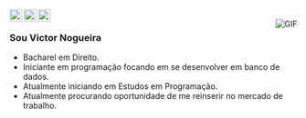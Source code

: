 <a href="https://twitter.com/khalbyzito">
  <img align="left" alt="Ajay's Twitter" width="22px" src="https://cdn.jsdelivr.net/npm/simple-icons@v3/icons/twitter.svg" />
</a>
<a href="https://www.linkedin.com/in/victor-nogueira-435359114">
  <img align="left" alt="Victor Nogueira Linkedin" width="22px" src="https://cdn.jsdelivr.net/npm/simple-icons@v3/icons/linkedin.svg" />
</a>
<a href="https://github.com/khalbz">
  <img align="left" alt="Victor Nogueira Github" width="22px" src="https://cdn.jsdelivr.net/npm/simple-icons@v3/icons/github.svg" />
</a>
<br />
<img align="right" alt="GIF" src="https://media.giphy.com/media/13HgwGsXF0aiGY/giphy.gif](https://tenor.com/view/warhammer40000-wh40k-adeptus-mechanicus-connecting-connected-gif-15126141" />

### Sou Victor Nogueira
- Bacharel em Direito.
- Iniciante em programação focando em se desenvolver em banco de dados. 
- Atualmente iniciando em Estudos em Programação.
- Atualmente procurando oportunidade de me reinserir no mercado de trabalho.
